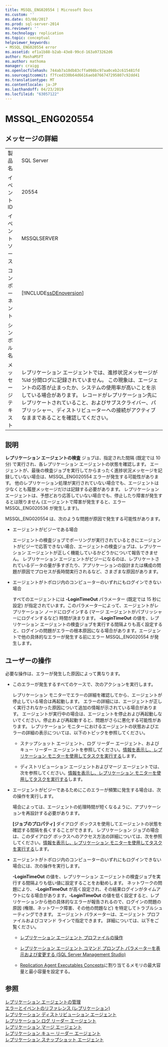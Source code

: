 ```yaml
---
title: MSSQL_ENG020554 | Microsoft Docs
ms.custom: ''
ms.date: 03/08/2017
ms.prod: sql-server-2014
ms.reviewer: ''
ms.technology: replication
ms.topic: conceptual
helpviewer_keywords:
- MSSQL_ENG020554 error
ms.assetid: ef1a1b88-b2ab-43e8-99cd-163a973262d6
author: MashaMSFT
ms.author: mathoma
manager: craigg
ms.openlocfilehash: 744ab7a10db83cffa098bc97aa0ceb2c615481fd
ms.sourcegitcommit: f7fced330b64d6616aeb8766747295807c92dd41
ms.translationtype: MT
ms.contentlocale: ja-JP
ms.lasthandoff: 04/23/2019
ms.locfileid: "63057122"
---
```

# <a name="mssqleng020554"></a>MSSQL_ENG020554
    
## <a name="message-details"></a>メッセージの詳細  
  
|||  
|-|-|  
|製品名|SQL Server|  
|イベント ID|20554|  
|イベント ソース|MSSQLSERVER|  
|コンポーネント|[!INCLUDE[ssDEnoversion](../../includes/ssdenoversion-md.md)]|  
|シンボル名||  
|メッセージ テキスト|レプリケーション エージェントでは、進捗状況メッセージが %ld 分間ログに記録されていません。 この現象は、エージェントの応答が止まったか、システムの使用率が高いことを示している場合があります。 レコードがレプリケーション先にレプリケートされていること、およびサブスクライバー、パブリッシャー、ディストリビューターへの接続がアクティブなままであることを確認してください。|  
  
## <a name="explanation"></a>説明  
 **レプリケーション エージェントの検査** ジョブは、指定された間隔 (既定では 10 分) で実行され、各レプリケーション エージェントの状態を確認します。 エージェントが、最後の検査ジョブを実行してからまったく進捗状況メッセージを記録していない場合は、MSSQL_ENG020554 エラーが発生する可能性があります。 他のレプリケーション処理が実行されていない場合でも、エージェントは少なくとも履歴メッセージだけは記録する必要があります。 レプリケーション エージェントは、予想どおり応答していない場合でも、停止したり障害が発生するとは限りません (エージェントで障害が発生すると、エラー MSSQL_ENG020536 が発生します)。  
  
 MSSQL_ENG020554 は、次のような問題が原因で発生する可能性があります。  
  
-   エージェントがビジーである場合  
  
     エージェントの検査ジョブでポーリングが実行されているときにエージェントがビジーで応答できない場合、エージェントの検査ジョブは、レプリケーション エージェントが正しく機能しているかどうかについて報告できません。 レプリケーション エージェントがビジーになるのは、レプリケートされているデータの量が多すぎたり、アプリケーションの設計または構成の問題が原因でプロセスが長時間実行されるなど、さまざまな原因があります。  
  
-   エージェントがトポロジ内のコンピューターのいずれにもログインできない場合  
  
     すべてのエージェントには **-LoginTimeOut** パラメーター (既定では 15 秒に設定) が指定されています。このパラメーターによって、エージェントがレプリケーション ノードにログインする (マージ エージェントがパブリッシャーにログインするなど) 時間が決まります。 **-LoginTimeOut** の値を、レプリケーション エージェントの検査ジョブを実行する間隔よりも高く設定すると、ログインの問題がエラーの根本原因になる場合があります。エージェントで他の具体的なエラーが発生する前にエラー MSSQL_ENG020554 が発生します。  
  
## <a name="user-action"></a>ユーザーの操作  
 必要な操作は、エラーが発生した原因によって異なります。  
  
-   このエラーが発生するすべてのケースで、次のアクションを実行します。  
  
     レプリケーション モニターでエラーの詳細を確認してから、エージェントが停止している場合は再起動します。 エラーの詳細には、エージェントが正しく実行されなかった原因について追加の情報が示されている場合があります。 エージェントが実行中の場合は、エージェントを停止および再起動しないでください。停止および再起動すると、問題がさらに悪化する可能性があります。 レプリケーション モニターにおけるエージェントの状態およびエラーの詳細の表示については、以下のトピックを参照してください。  
  
    -   スナップショット エージェント、ログ リーダー エージェント、およびキュー リーダー エージェントを参照してください。[情報を表示し、レプリケーション モニターを使用してタスクを実行する](monitor/view-information-and-perform-tasks-replication-monitor.md)します。  
  
    -   ディストリビューション エージェントおよびマージ エージェントでは、次を参照してください。[情報を表示し、レプリケーション モニターを使用してタスクを実行する](monitor/view-information-and-perform-tasks-replication-monitor.md)します。  
  
-   エージェントがビジーであるためにこのエラーが頻繁に発生する場合は、次の操作を実行します。  
  
     場合によっては、エージェントの処理時間が短くなるように、アプリケーションを再設計する必要があります。  
  
     **[ジョブのプロパティ]** ダイアログ ボックスを使用してエージェントの状態を確認する間隔を長くすることができます。 レプリケーション ジョブの場合は、このダイアログ ボックスへのアクセス方法の詳細については、次を参照してください。[情報を表示し、レプリケーション モニターを使用してタスクを実行する](monitor/view-information-and-perform-tasks-replication-monitor.md)します。  
  
-   エージェントがトポロジ内のコンピューターのいずれにもログインできない場合には、次の操作を実行します。  
  
     **-LoginTimeOut** の値を、レプリケーション エージェントの検査ジョブを実行する間隔よりも低い値に設定することをお勧めします。 ネットワークの問題により、 **-LoginTimeOut** が高く設定され、その結果ログインがタイムアウトになる場合があります。**-LoginTimeOut** の値を低く設定すると、レプリケーションから他の具体的なエラーが報告されるので、ログインの問題の原因 (権限、ネットワーク障害、その他の問題など) を特定してトラブルシューティングできます。 エージェント パラメーターは、エージェント プロファイルおよびコマンド ラインで指定できます。 詳細については、以下をご覧ください。  
  
    -   [レプリケーション エージェント プロファイルの操作](agents/replication-agent-profiles.md)  
  
    -   [レプリケーション エージェント コマンド プロンプト パラメーターを表示および変更する &#40;SQL Server Management Studio&#41;](agents/view-and-modify-replication-agent-command-prompt-parameters.md)  
  
    -   [Replication Agent Executables Concepts](concepts/replication-agent-executables-concepts.md)に割り当てるメモリの最大容量と最小容量を設定する。  
  
## <a name="see-also"></a>参照  
 [レプリケーション エージェントの管理](agents/replication-agent-administration.md)   
 [エラーとイベントのリファレンス &#40;レプリケーション&#41;](errors-and-events-reference-replication.md)   
 [レプリケーション ディストリビューション エージェント](agents/replication-distribution-agent.md)   
 [レプリケーション ログ リーダー エージェント](agents/replication-log-reader-agent.md)   
 [レプリケーション マージ エージェント](agents/replication-merge-agent.md)   
 [レプリケーション キュー リーダー エージェント](agents/replication-queue-reader-agent.md)   
 [レプリケーション スナップショット エージェント](agents/replication-snapshot-agent.md)  
  
  
